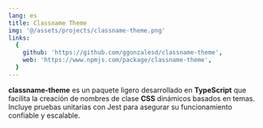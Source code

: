 ```yaml
---
lang: es
title: Classname Theme
img: '@/assets/projects/classname-theme.png'
links:
  {
    github: 'https://github.com/ggonzalesd/classname-theme',
    web: 'https://www.npmjs.com/package/classname-theme',
  }
---
```


**classname-theme** es un paquete ligero desarrollado en **TypeScript** que facilita la creación de nombres de clase **CSS** dinámicos basados en temas. Incluye pruebas unitarias con Jest para asegurar su funcionamiento confiable y escalable.
